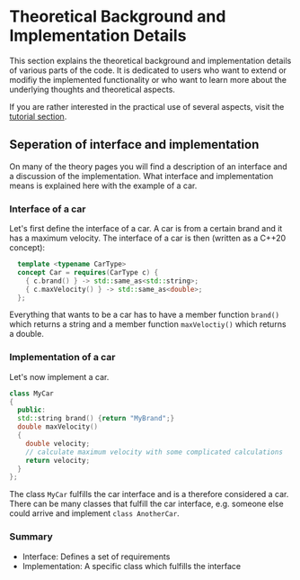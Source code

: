 # Theoretical Background and Implementation Details

This section explains the theoretical background and implementation details 
of various parts of the code. It is dedicated to users who want to extend
or modifiy the implemented functionality or who want to learn more about 
the underlying thoughts and theoretical aspects.

If you are rather interested in the practical use of several aspects, visit
the [tutorial section](../tutorials/tutorialsOverview.md).

## Seperation of interface and implementation
On many of the theory pages you will find a description of an interface and 
a discussion of the implementation. What interface and implementation means is 
explained here with the example of a car.

### Interface of a car
Let's first define the interface of a car. A car is from a certain brand and it 
has a maximum velocity. The interface of a car is then (written as a C++20 
concept):

```cpp
  template <typename CarType>
  concept Car = requires(CarType c) {
    { c.brand() } -> std::same_as<std::string>;
    { c.maxVelocity() } -> std::same_as<double>;
  };
```
Everything that wants to be a car has to have a member function `brand()` which
returns a string and a member function `maxVeloctiy()` which returns a double. 

### Implementation of a car
Let's now implement a car.
```cpp
class MyCar
{
  public:
  std::string brand() {return "MyBrand";}
  double maxVelocity() 
  {
    double velocity;
    // calculate maximum velocity with some complicated calculations
    return velocity;
  }
};
```
The class `MyCar` fulfills the car interface and is a therefore considered a car.
There can be many classes that fulfill the car interface, e.g. someone else could
arrive and implement `class AnotherCar`.

### Summary
- Interface: Defines a set of requirements
- Implementation: A specific class which fulfills the interface